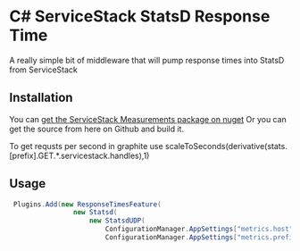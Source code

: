 C# ServiceStack StatsD Response Time
================

A really simple bit of middleware that will pump response times into StatsD from ServiceStack


Installation
------------

You can [get the ServiceStack Measurements package on nuget](http://nuget.org/packages/ServiceStack.Contrib.Measurement.StatsD)
Or you can get the source from here on Github and build it.

To get requsts per second in graphite use scaleToSeconds(derivative(stats.[prefix].GET.*.servicestack.handles),1)

Usage
------
```csharp
 Plugins.Add(new ResponseTimesFeature(
                new Statsd(
                    new StatsdUDP(
                        ConfigurationManager.AppSettings["metrics.host"], 8125),
                        ConfigurationManager.AppSettings["metrics.prefix"])));
```